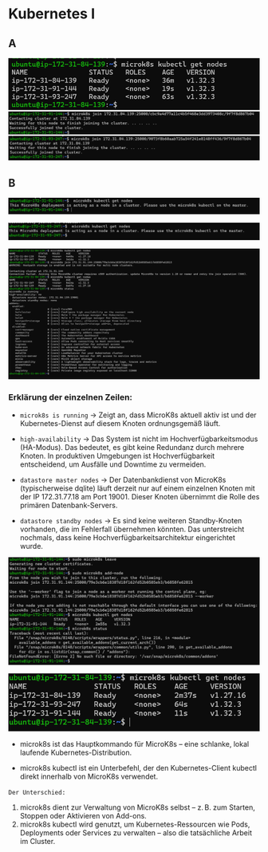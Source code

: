 # Kubernetes I

## A
![Alt](./Bilder/Bild-1.png)
![Alt](./Bilder/Bild-2.png)
![Alt](./Bilder/Bild-3.png)

## B
![Alt](./Bilder/Bild-5.png)

![Alt](./Bilder/Bild-6.png)

![Alt](./Bilder/Bild-4.png)

### **Erklärung der einzelnen Zeilen:**

- `microk8s is running` → Zeigt an, dass MicroK8s aktuell aktiv ist und der Kubernetes-Dienst auf diesem Knoten ordnungsgemäß läuft.

- `high-availability` → Das System ist nicht im Hochverfügbarkeitsmodus (HA-Modus). Das bedeutet, es gibt keine Redundanz durch mehrere Knoten. In produktiven Umgebungen ist Hochverfügbarkeit entscheidend, um Ausfälle und Downtime zu vermeiden.

- `datastore master nodes` → Der Datenbankdienst von MicroK8s (typischerweise dqlite) läuft derzeit nur auf einem einzelnen Knoten mit der IP 172.31.77.18 am Port 19001. Dieser Knoten übernimmt die Rolle des primären Datenbank-Servers.

- `datastore standby nodes` → Es sind keine weiteren Standby-Knoten vorhanden, die im Fehlerfall übernehmen könnten. Das unterstreicht nochmals, dass keine Hochverfügbarkeitsarchitektur eingerichtet wurde.

![Alt](./Bilder/Bild-7.png)

![Alt](./Bilder/Bild-8.png)

- microk8s ist das Hauptkommando für MicroK8s – eine schlanke, lokal laufende Kubernetes-Distribution.

- microk8s kubectl ist ein Unterbefehl, der den Kubernetes-Client kubectl direkt innerhalb von MicroK8s verwendet.

`Der Unterschied:`

1. microk8s dient zur Verwaltung von MicroK8s selbst – z. B. zum Starten, Stoppen oder Aktivieren von Add-ons.
2. microk8s kubectl wird genutzt, um Kubernetes-Ressourcen wie Pods, Deployments oder Services zu verwalten – also die tatsächliche Arbeit im Cluster.